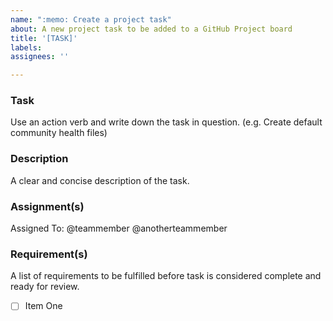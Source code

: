 ```yaml
---
name: ":memo: Create a project task"
about: A new project task to be added to a GitHub Project board
title: '[TASK]'
labels: 
assignees: ''

---
```


### Task

Use an action verb and write down the task in question. (e.g. Create default community health files)

### Description

A clear and concise description of the task.

### Assignment(s)

Assigned To: @teammember @anotherteammember

### Requirement(s)

A list of requirements to be fulfilled before task is considered complete and ready for review.

- [ ] Item One
